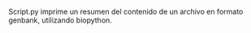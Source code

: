 Script.py imprime un resumen del contenido de un archivo en formato genbank,
utilizando biopython. 
